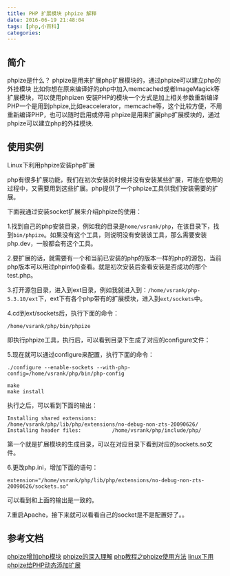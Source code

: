 ```yaml
---
title: PHP 扩展模块 phpize 解释
date: 2016-06-19 21:48:04
tags: [php,小百科]
categories:
---
```

## 简介
  phpize是什么？
phpize是用来扩展php扩展模块的，通过phpize可以建立php的外挂模块
比如你想在原来编译好的php中加入memcached或者ImageMagick等扩展模块，可以使用phpizen
  安装PHP的模块一个方式是加上相关参数重新编译PHP一个是用到phpize,比如eaccelerator，memcache等，这个比较方便，不用重新编译PHP，也可以随时启用或停用
  phpize是用来扩展php扩展模块的，通过phpize可以建立php的外挂模块.

<!--more-->

## 使用实例

Linux下利用phpize安装php扩展

php有很多扩展功能，我们在初次安装的时候并没有安装某些扩展，可能在使用的过程中，又需要用到这些扩展。php提供了一个phpize工具供我们安装需要的扩展。 

下面我通过安装socket扩展来介绍phpize的使用： 

1.找到自己的php安装目录，例如我的目录是`home/vsrank/php`，在该目录下，找到`bin/phpize`。如果没有这个工具，则说明没有安装该工具，那么需要安装php.dev，一般都会有这个工具。 

2.要扩展的话，就需要有一个和当前已安装的php的版本一样的php的源包，当前php版本可以用过phpinfo()查看。就是初次安装后查看安装是否成功的那个test.php。 

3.打开源包目录，进入到ext目录，例如我就进入到：`/home/vsrank/php-5.3.10/ext`下，ext下有各个php带有的扩展模块，进入到`ext/sockets`中。 

4.cd到ext/sockets后，执行下面的命令：
```
/home/vsrank/php/bin/phpize
```
即执行phpize工具，执行后，可以看到目录下生成了对应的configure文件： 

5.现在就可以通过configure来配置，执行下面的命令： 
```
./configure --enable-sockets --with-php-config=/home/vsrank/php/bin/php-config  
```
``` 
make  
make install
```
执行之后，可以看到下面的输出： 
```
Installing shared extensions:     /home/vsrank/php/lib/php/extensions/no-debug-non-zts-20090626/  
Installing header files:          /home/vsrank/php/include/php/
```
第一个就是扩展模块的生成目录，可以在对应目录下看到对应的sockets.so文件。 

6.更改php.ini，增加下面的语句： 
```
extension="/home/vsrank/php/lib/php/extensions/no-debug-non-zts-20090626/sockets.so"
```
可以看到和上面的输出是一致的。 

7.重启Apache，接下来就可以看看自己的socket是不是配置好了。。

## 参考文档
[phpize增加php模块](http://blog.51yip.com/php/177.html)
[phpize的深入理解](http://www.jb51.net/article/37741.htm)
[php教程之phpize使用方法](http://www.jb51.net/article/46706.htm)
[linux下用phpize给PHP动态添加扩展](http://my.oschina.net/junn/blog/158684)



